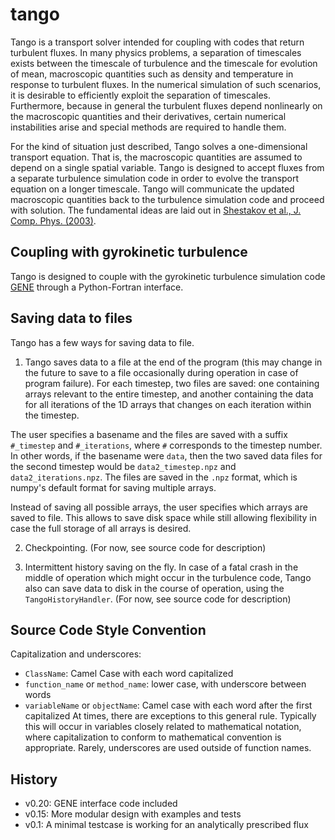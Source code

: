 # tango
Tango is a transport solver intended for coupling with codes that return turbulent fluxes.  In many physics problems, a separation of timescales exists between the timescale of turbulence and the timescale for evolution of mean, macroscopic quantities such as density and temperature in response to turbulent fluxes.  In the numerical simulation of such scenarios, it is desirable to efficiently exploit the separation of timescales.  Furthermore, because in general the turbulent fluxes depend nonlinearly on the macroscopic quantities and their derivatives, certain numerical instabilities arise and special methods are required to handle them.

For the kind of situation just described, Tango solves a one-dimensional transport equation.  That is, the macroscopic quantities are assumed to depend on a single spatial variable.  Tango is designed to accept fluxes from a separate turbulence simulation code in order to evolve the transport equation on a longer timescale.  Tango will communicate the updated macroscopic quantities back to the turbulence simulation code and proceed with solution.  The fundamental ideas are laid out in [Shestakov et al., J. Comp. Phys. (2003)](http://www.sciencedirect.com/science/article/pii/S0021999102000633).

## Coupling with gyrokinetic turbulence
Tango is designed to couple with the gyrokinetic turbulence simulation code [GENE](http://genecode.org/) through a Python-Fortran interface.

## Saving data to files
Tango has a few ways for saving data to file.

1. Tango saves data to a file at the end of the program (this may change in the future to save to a file occasionally during operation in case of program failure).  For each timestep, two files are saved: one containing arrays relevant to the entire timestep,  and another containing the data for all iterations of the 1D arrays that changes on each iteration within the timestep.

The user specifies a basename and the files are saved with a suffix `#_timestep` and `#_iterations`, where `#` corresponds to the timestep number.  In other words, if the basename were `data`, then the two saved data files for the second timestep would be `data2_timestep.npz` and `data2_iterations.npz`.   The files are saved in the `.npz` format, which is numpy's default format for saving multiple arrays.

Instead of saving all possible arrays, the user specifies which arrays are saved to file.  This allows to save disk space while still allowing flexibility in case the full storage of all arrays is desired.

2. Checkpointing.  (For now, see source code for description)

3. Intermittent history saving on the fly.  In case of a fatal crash in the middle of operation which might occur in the turbulence code, Tango also can save data to disk in the course of operation, using the `TangoHistoryHandler`.  (For now, see source code for description)


## Source Code Style Convention
Capitalization and underscores:
* `ClassName`: Camel Case with each word capitalized
* `function_name` or `method_name`: lower case, with underscore between words
* `variableName` or `objectName`: Camel case with each word after the first capitalized
At times, there are exceptions to this general rule.  Typically this will occur in variables closely related to mathematical notation, where capitalization to conform to mathematical convention is appropriate.  Rarely, underscores are used outside of function names.


## History
* v0.20: GENE interface code included
* v0.15: More modular design with examples and tests
* v0.1: A minimal testcase is working for an analytically prescribed flux
